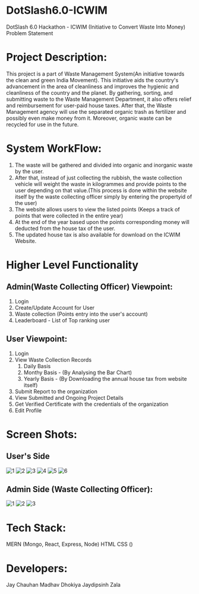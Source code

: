 # DotSlash6.0-ICWIM
DotSlash 6.0 Hackathon - ICWIM (Initiative to Convert Waste Into Money)
Problem Statement

# Project Description: 
This project is a part of Waste Management System(An initiative towards the clean and green India Movement). This initiative aids the country's advancement in the area of cleanliness and improves the hygienic and cleanliness of the country and the planet. By gathering, sorting, and submitting waste to the Waste Management Department, it also offers relief and reimbursement for user-paid house taxes. After that, the Waste Management agency will use the separated organic trash as fertilizer and possibly even make money from it. Moreover, organic waste can be recycled for use in the future.

# System WorkFlow:
1. The waste will be gathered and divided into organic and inorganic waste by the user.
2. After that, instead of just collecting the rubbish, the waste collection vehicle will weight the waste in kilogrammes and provide points to the user depending on that value.(This process is done within the website itself by the waste collecting officer simply by entering the propertyid of the user)
3. The website allows users to view the listed points (Keeps a track of points that were collected in the entire year)
4. At the end of the year based upon the points corresponding money will deducted from the house tax of the user.
5. The updated house tax is also available for download on the ICWIM Website.

# Higher Level Functionality
## Admin(Waste Collecting Officer) Viewpoint:
1. Login
2. Create/Update Account for User
3. Waste collection (Points entry into the user's account)
4. Leaderboard - List of Top ranking user

## User Viewpoint:
1. Login
2. View Waste Collection Records
    1. Daily Basis
    2. Monthy Basis - (By Analysing the Bar Chart)
    3. Yearly Basis - (By Downloading the annual house tax from website itself)
3. Submit Report to the organization
4. View Submitted and Ongoing Project Details
5. Get Verified Certificate with the credentials of the organization
6. Edit Profile

# Screen Shots:
## User's Side
![1](https://user-images.githubusercontent.com/80458440/219931793-18c31bf5-3abd-4dec-a427-d533198c8256.png)
![2](https://user-images.githubusercontent.com/80458440/219931817-cb4b392f-96e8-4080-a9ad-315415c9d4d6.png)
![3](https://user-images.githubusercontent.com/80458440/219931836-abdc3566-dffd-4f11-ac83-ba1729852b9f.png)
![4](https://user-images.githubusercontent.com/80458440/219931851-a05519cf-1b84-4966-90c8-3bdc014bd42d.png)
![5](https://user-images.githubusercontent.com/80458440/219931865-45599486-4101-4231-8695-ad5e1f03bfbc.png)
![6](https://user-images.githubusercontent.com/80458440/219932119-fcf49b0a-e9c4-40b9-8419-13a695b96e0c.png)


## Admin Side (Waste Collecting Officer):
![1](https://user-images.githubusercontent.com/80458440/219932183-4ff403eb-bb60-46c1-87e9-dd6bf7c7350c.png)
![2](https://user-images.githubusercontent.com/80458440/219932036-9ed935fa-e06b-4a43-94de-bad91e82e256.png)
![3](https://user-images.githubusercontent.com/80458440/219931967-f08ea85a-dc45-4245-9651-87279943831f.png)



# Tech Stack:
MERN (Mongo, React, Express, Node)
HTML
CSS ()

# Developers:
Jay Chauhan
Madhav Dhokiya
Jaydipsinh Zala
